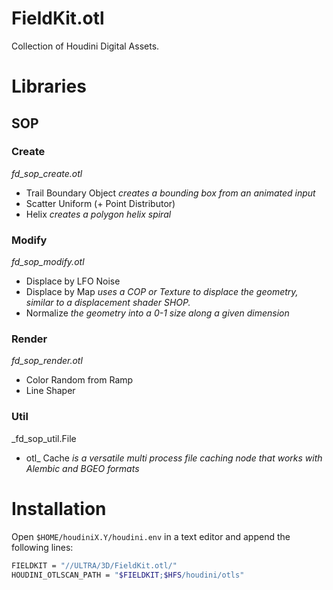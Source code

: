 FieldKit.otl
============

Collection of Houdini Digital Assets.


# Libraries

## SOP

### Create
_fd_sop_create.otl_

* Trail Boundary Object _creates a bounding box from an animated input_
* Scatter Uniform (+ Point Distributor)
* Helix _creates a polygon helix spiral_

### Modify
_fd_sop_modify.otl_

* Displace by LFO Noise
* Displace by Map _uses a COP or Texture to displace the geometry, similar to a displacement shader SHOP._
* Normalize _the geometry into a 0-1 size along a given dimension_


### Render
_fd_sop_render.otl_

* Color Random from Ramp
* Line Shaper


### Util
_fd_sop_util.File

* otl_ Cache _is a versatile multi process file caching node that works with Alembic and BGEO formats_



# Installation

Open ```$HOME/houdiniX.Y/houdini.env``` in a text editor and append the following lines:
```Bash
FIELDKIT = "//ULTRA/3D/FieldKit.otl/"
HOUDINI_OTLSCAN_PATH = "$FIELDKIT;$HFS/houdini/otls"
```